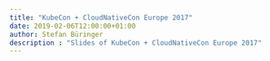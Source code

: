 ```yaml
---
title: "KubeCon + CloudNativeCon Europe 2017"
date: 2019-02-06T12:00:00+01:00
author: Stefan Büringer
description : "Slides of KubeCon + CloudNativeCon Europe 2017"
---
```

